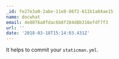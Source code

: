 ```yaml
---
_id: fe27e3a0-2abe-11e8-86f2-611b1a84ae15
name: docwhat
email: 4e8076a0fdac6b8f284d8b316efdf7f3
url: ''
date: '2018-03-18T15:14:03.431Z'
---
```

It helps to commit your `staticman.yml`.
